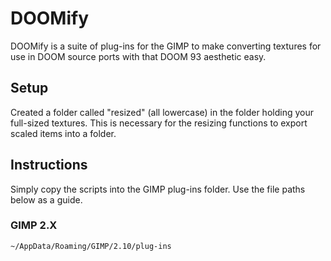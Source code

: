 # DOOMify

DOOMify is a suite of plug-ins for the GIMP to make converting textures for use in DOOM source ports with that DOOM 93 aesthetic easy.

## Setup

Created a folder called "resized" (all lowercase) in the folder holding your full-sized textures. This is necessary for the resizing functions to export scaled items into a folder.

## Instructions

Simply copy the scripts into the GIMP plug-ins folder. Use the file paths below as a guide.

### GIMP 2.X

```text
~/AppData/Roaming/GIMP/2.10/plug-ins
```
